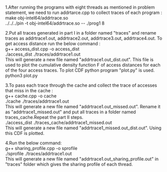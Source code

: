 1.After running the programs with eight threads as mentioned in problem statement, we need to run addrtarce.cpp to collect traces of each program : <br/>
make obj-intel64/addrtrace.so <br/>
../../../pin -t obj-intel64/addrtrace.so -- ./prog1 8 <br/>

2.Put all traces generated in part I in a folder named "traces" and rename traces as addrtrace1.out, addrtrace2.out, addrtrace3.out, addrtrace4.out. To get access distance run the below command : <br/>
g++ access_dist.cpp -o access_dist <br/>
./access_dist ./traces/addrtrace1.out <br/>
This will generate a new file named "addrtrace1.out_dist.out". This file is used to plot the cumulative density function F of access distances for each of the four access traces. To plot CDF python program "plot.py" is used. <br/>
python3 plot.py

3.To pass each trace through the cache and collect the trace of accesses that miss in the cache : <br/>
 g++ cache.cpp -o cache <br/>
 ./cache ./traces/addrtrace1.out <br/>
 This will generate a new file named "addrtrace1.out_missed.out". Rename it as "addrtrace1_missed.out" and put all traces in a folder named traces_cache.Repeat the part II steps. <br/>
./access_dist ./traces_cache/addrtrace1_missed.out <br/>
This will generate a new file named "addrtrace1_missed.out_dist.out". Using this CDF is plotted.


4.Run the below command: <br/>
  g++ sharing_profile.cpp -o sprofile <br/>
 ./sprofile ./traces/addrtrace1.out <br/>
 This will generate a new file named "addrtrace1.out_sharing_profile.out" in "traces" folder which gives the sharing profile of each thread.

